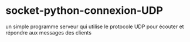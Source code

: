 # socket-python-connexion-UDP
un simple programme serveur qui utilise le protocole UDP pour écouter et répondre aux messages des clients
